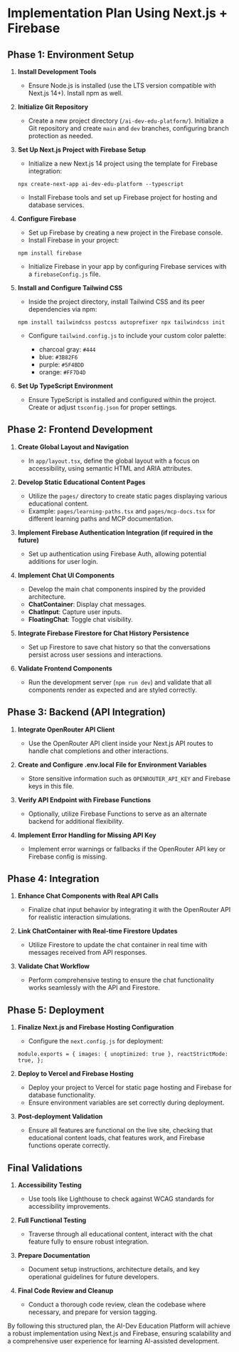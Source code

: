# Implementation Plan Using Next.js \+ Firebase

## Phase 1: Environment Setup

1. **Install Development Tools**  
     
   * Ensure Node.js is installed (use the LTS version compatible with Next.js 14+). Install npm as well.

   

2. **Initialize Git Repository**  
     
   * Create a new project directory (`/ai-dev-edu-platform/`). Initialize a Git repository and create `main` and `dev` branches, configuring branch protection as needed.

   

3. **Set Up Next.js Project with Firebase Setup**  
     
   * Initialize a new Next.js 14 project using the template for Firebase integration:

   

   `npx create-next-app ai-dev-edu-platform --typescript`

   

   * Install Firebase tools and set up Firebase project for hosting and database services.

   

4. **Configure Firebase**  
     
   * Set up Firebase by creating a new project in the Firebase console.  
   * Install Firebase in your project:

   

   `npm install firebase`

   

   * Initialize Firebase in your app by configuring Firebase services with a `firebaseConfig.js` file.

   

5. **Install and Configure Tailwind CSS**  
     
   * Inside the project directory, install Tailwind CSS and its peer dependencies via npm:

   

   `npm install tailwindcss postcss autoprefixer npx tailwindcss init`

   

   * Configure `tailwind.config.js` to include your custom color palette:  
       
     * charcoal gray: `#444`  
     * blue: `#3B82F6`  
     * purple: `#5F4BDD`  
     * orange: `#FF7D4D`

   

6. **Set Up TypeScript Environment**  
     
   * Ensure TypeScript is installed and configured within the project. Create or adjust `tsconfig.json` for proper settings.

## Phase 2: Frontend Development

1. **Create Global Layout and Navigation**  
     
   * In `app/layout.tsx`, define the global layout with a focus on accessibility, using semantic HTML and ARIA attributes.

   

2. **Develop Static Educational Content Pages**  
     
   * Utilize the `pages/` directory to create static pages displaying various educational content.  
   * Example: `pages/learning-paths.tsx` and `pages/mcp-docs.tsx` for different learning paths and MCP documentation.

   

3. **Implement Firebase Authentication Integration (if required in the future)**  
     
   * Set up authentication using Firebase Auth, allowing potential additions for user login.

   

4. **Implement Chat UI Components**  
     
   * Develop the main chat components inspired by the provided architecture.  
   * **ChatContainer**: Display chat messages.  
   * **ChatInput**: Capture user inputs.  
   * **FloatingChat**: Toggle chat visibility.

   

5. **Integrate Firebase Firestore for Chat History Persistence**  
     
   * Set up Firestore to save chat history so that the conversations persist across user sessions and interactions.

   

6. **Validate Frontend Components**  
     
   * Run the development server (`npm run dev`) and validate that all components render as expected and are styled correctly.

## Phase 3: Backend (API Integration)

1. **Integrate OpenRouter API Client**  
     
   * Use the OpenRouter API client inside your Next.js API routes to handle chat completions and other interactions.

   

2. **Create and Configure .env.local File for Environment Variables**  
     
   * Store sensitive information such as `OPENROUTER_API_KEY` and Firebase keys in this file.

   

3. **Verify API Endpoint with Firebase Functions**  
     
   * Optionally, utilize Firebase Functions to serve as an alternate backend for additional flexibility.

   

4. **Implement Error Handling for Missing API Key**  
     
   * Implement error warnings or fallbacks if the OpenRouter API key or Firebase config is missing.

## Phase 4: Integration

1. **Enhance Chat Components with Real API Calls**  
     
   * Finalize chat input behavior by integrating it with the OpenRouter API for realistic interaction simulations.

   

2. **Link ChatContainer with Real-time Firestore Updates**  
     
   * Utilize Firestore to update the chat container in real time with messages received from API responses.

   

3. **Validate Chat Workflow**  
     
   * Perform comprehensive testing to ensure the chat functionality works seamlessly with the API and Firestore.

## Phase 5: Deployment

1. **Finalize Next.js and Firebase Hosting Configuration**  
     
   * Configure the `next.config.js` for deployment:

   

   `module.exports = { images: { unoptimized: true }, reactStrictMode: true, };`

   

2. **Deploy to Vercel and Firebase Hosting**  
     
   * Deploy your project to Vercel for static page hosting and Firebase for database functionality.  
   * Ensure environment variables are set correctly during deployment.

   

3. **Post-deployment Validation**  
     
   * Ensure all features are functional on the live site, checking that educational content loads, chat features work, and Firebase functions operate correctly.

## Final Validations

1. **Accessibility Testing**  
     
   * Use tools like Lighthouse to check against WCAG standards for accessibility improvements.

   

2. **Full Functional Testing**  
     
   * Traverse through all educational content, interact with the chat feature fully to ensure robust integration.

   

3. **Prepare Documentation**  
     
   * Document setup instructions, architecture details, and key operational guidelines for future developers.

   

4. **Final Code Review and Cleanup**  
     
   * Conduct a thorough code review, clean the codebase where necessary, and prepare for version tagging.

By following this structured plan, the AI-Dev Education Platform will achieve a robust implementation using Next.js and Firebase, ensuring scalability and a comprehensive user experience for learning AI-assisted development.  
